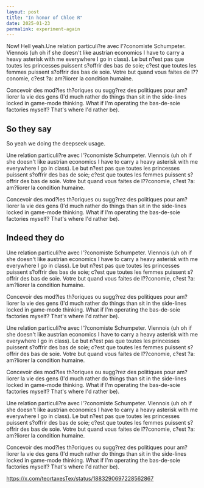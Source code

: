 ```yaml
---
layout: post
title: "In honor of Chloe R"
date: 2025-01-23
permalink: experiment-again
---
```


Now! Hell yeah.Une relation particuli?re avec l'?conomiste Schumpeter. Viennois (uh oh if she doesn't like austrian economics I have to carry a heavy asterisk with me everywhere I go in class). Le but n?est pas que toutes les princesses puissent s?offrir des bas de soie; c?est que toutes les femmes puissent s?offrir des bas de soie. Votre but quand vous faites de l??conomie, c?est ?a: am?liorer la condition humaine.

Concevoir des mod?les th?oriques ou sugg?rez des politiques pour am?liorer la vie des gens (I'd much rather do things than sit in the side-lines locked in game-mode thinking. What if I'm operating the bas-de-soie factories myself? That's where I'd rather be).

## So they say

So yeah we doing the deepseek usage.

Une relation particuli?re avec l'?conomiste Schumpeter. Viennois (uh oh if she doesn't like austrian economics I have to carry a heavy asterisk with me everywhere I go in class). Le but n?est pas que toutes les princesses puissent s?offrir des bas de soie; c?est que toutes les femmes puissent s?offrir des bas de soie. Votre but quand vous faites de l??conomie, c?est ?a: am?liorer la condition humaine.

Concevoir des mod?les th?oriques ou sugg?rez des politiques pour am?liorer la vie des gens (I'd much rather do things than sit in the side-lines locked in game-mode thinking. What if I'm operating the bas-de-soie factories myself? That's where I'd rather be).

## Indeed they do

Une relation particuli?re avec l'?conomiste Schumpeter. Viennois (uh oh if she doesn't like austrian economics I have to carry a heavy asterisk with me everywhere I go in class). Le but n?est pas que toutes les princesses puissent s?offrir des bas de soie; c?est que toutes les femmes puissent s?offrir des bas de soie. Votre but quand vous faites de l??conomie, c?est ?a: am?liorer la condition humaine.

Concevoir des mod?les th?oriques ou sugg?rez des politiques pour am?liorer la vie des gens (I'd much rather do things than sit in the side-lines locked in game-mode thinking. What if I'm operating the bas-de-soie factories myself? That's where I'd rather be).

Une relation particuli?re avec l'?conomiste Schumpeter. Viennois (uh oh if she doesn't like austrian economics I have to carry a heavy asterisk with me everywhere I go in class). Le but n?est pas que toutes les princesses puissent s?offrir des bas de soie; c?est que toutes les femmes puissent s?offrir des bas de soie. Votre but quand vous faites de l??conomie, c?est ?a: am?liorer la condition humaine.

Concevoir des mod?les th?oriques ou sugg?rez des politiques pour am?liorer la vie des gens (I'd much rather do things than sit in the side-lines locked in game-mode thinking. What if I'm operating the bas-de-soie factories myself? That's where I'd rather be).

Une relation particuli?re avec l'?conomiste Schumpeter. Viennois (uh oh if she doesn't like austrian economics I have to carry a heavy asterisk with me everywhere I go in class). Le but n?est pas que toutes les princesses puissent s?offrir des bas de soie; c?est que toutes les femmes puissent s?offrir des bas de soie. Votre but quand vous faites de l??conomie, c?est ?a: am?liorer la condition humaine.

Concevoir des mod?les th?oriques ou sugg?rez des politiques pour am?liorer la vie des gens (I'd much rather do things than sit in the side-lines locked in game-mode thinking. What if I'm operating the bas-de-soie factories myself? That's where I'd rather be).

https://x.com/teortaxesTex/status/1883290697228562867